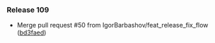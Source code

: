 ### Release 109

* Merge pull request #50 from IgorBarbashov/feat_release_fix_flow ([bd3faed](https://github.com/IgorBarbashov/shri-infra-homework/commit/bd3faed4520479f18f74e30bd6aea838e92244fe))


